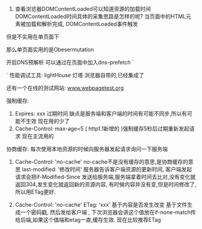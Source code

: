 1. 查看浏览器DOMContentLoaded可以知道资源的加载时间
DOMContentLoaded时间具体的采集思路是怎样的呢?
当页面中的HTML元素被加载和解析完成, DOMContentLoaded事件触发

但是不实用在单页面下

那么单页面实用的是Obesermutation


开启DNS预解析 可以通过在页面中加入dns-prefetch
`
<meta http-equiv="x-dns-prefetch-control" content="on"/>
<link rel="dns-prefetch" href="https://s.google.com/">
`
性能调试工具: lightHouse  灯塔 浏览器自带的,已经集成了

还有一个在线的测试网站: www.webpagetest.org



强制缓存: 
1. Expires: xxx   过期时间 缺点是服务端和客户端的时间有可能不同步,所以有可能不生效   现在用的少了
2. Cache-Control: max-age=5     ( http1.1新增的 )强制缓存5秒后过期重新发起请求  现在主流用的

协商缓存: 
每次使用本地资源的时候向服务器发起请求询问一下服务端
1. Cache-Control: 'no-cache'   no-cache不是没有缓存的意思,是协商缓存的意思
last-modified: ’修改时间‘   服务器告诉客户端资源的更新时间,  客户端发起请求会把if-Modified-Since 发送给服务端,服务端拿着时间去比对,没有变化就返回304,发生变化就返回新的资源内容, 有时候内容并没有变,但是时间修改了,所以用ETag更好.

2. Cache-Control: 'no-cache'
ETag: ‘xxx’  基于内容是否发生改变  基于文件生成一个密码戳, 然后发给客户端 ,  下次浏览器会讲这个值放在if-none-match传给后端,如果这个值端和etag一直,缓存生效.   现在比较推荐ETag
